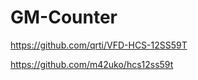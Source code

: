 # GM-Counter








https://github.com/qrti/VFD-HCS-12SS59T


https://github.com/m42uko/hcs12ss59t


